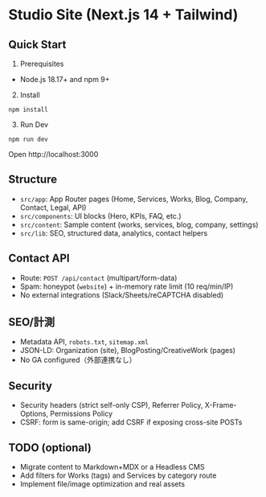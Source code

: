 # Studio Site (Next.js 14 + Tailwind)

## Quick Start

1) Prerequisites
- Node.js 18.17+ and npm 9+

2) Install

```
npm install
```

3) Run Dev

```
npm run dev
```

Open http://localhost:3000

## Structure
- `src/app`: App Router pages (Home, Services, Works, Blog, Company, Contact, Legal, API)
- `src/components`: UI blocks (Hero, KPIs, FAQ, etc.)
- `src/content`: Sample content (works, services, blog, company, settings)
- `src/lib`: SEO, structured data, analytics, contact helpers

## Contact API
- Route: `POST /api/contact` (multipart/form-data)
- Spam: honeypot (`website`) + in-memory rate limit (10 req/min/IP)
- No external integrations (Slack/Sheets/reCAPTCHA disabled)

## SEO/計測
- Metadata API, `robots.txt`, `sitemap.xml`
- JSON-LD: Organization (site), BlogPosting/CreativeWork (pages)
- No GA configured（外部連携なし）

## Security
- Security headers (strict self-only CSP), Referrer Policy, X-Frame-Options, Permissions Policy
- CSRF: form is same-origin; add CSRF if exposing cross-site POSTs

## TODO (optional)
- Migrate content to Markdown+MDX or a Headless CMS
- Add filters for Works (tags) and Services by category route
- Implement file/image optimization and real assets
